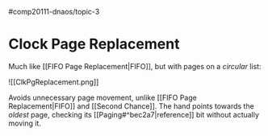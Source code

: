 #comp20111-dnaos/topic-3 
# Clock Page Replacement

Much like [[FIFO Page Replacement|FIFO]], but with pages on a *circular* list:

![[ClkPgReplacement.png]]

Avoids unnecessary page movement, unlike [[FIFO Page Replacement|FIFO]] and [[Second Chance]]. The hand points towards the *oldest* page, checking its [[Paging#^bec2a7|reference]] bit without actually moving it.